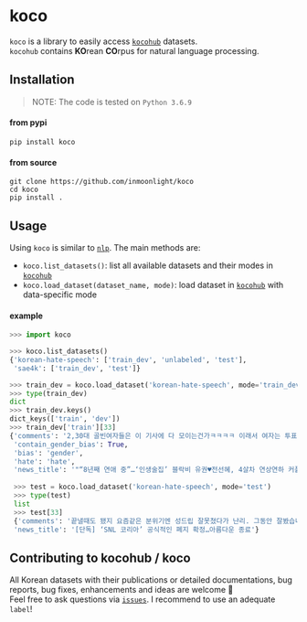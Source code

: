 # koco

`koco` is a library to easily access [`kocohub`](https://github.com/kocohub) datasets. <br>
`kocohub` contains **KO**rean **CO**rpus for natural language processing.

## Installation
> NOTE: The code is tested on `Python 3.6.9`

#### from pypi
```
pip install koco
```

#### from source
```
git clone https://github.com/inmoonlight/koco
cd koco
pip install .
```

## Usage
Using `koco` is similar to [`nlp`](https://github.com/huggingface/nlp). The main methods are:
- `koco.list_datasets()`: list all available datasets and their modes in [`kocohub`](https://github.com/kocohub)
- `koco.load_dataset(dataset_name, mode)`: load dataset in [`kocohub`](https://github.com/kocohub) with data-specific mode

#### example
```python
>>> import koco

>>> koco.list_datasets()
{'korean-hate-speech': ['train_dev', 'unlabeled', 'test'],
 'sae4k': ['train_dev', 'test']}

>>> train_dev = koco.load_dataset('korean-hate-speech', mode='train_dev')
>>> type(train_dev)
dict
>>> train_dev.keys()
dict_keys(['train', 'dev'])
>>> train_dev['train'][33]
{'comments': '2,30대 골빈여자들은 이 기사에 다 모이는건가ㅋㅋㅋㅋ 이래서 여자는 투표권 주면 안된다. 엠넷사전투표나 하고 살아야지 계집들은',
 'contain_gender_bias': True,
 'bias': 'gender',
 'hate': 'hate',
 'news_title': '"“8년째 연애 중”…‘인생술집’ 블락비 유권♥전선혜, 4살차 연상연하 커플"'}
 
 >>> test = koco.load_dataset('korean-hate-speech', mode='test')
 >>> type(test)
 list
 >>> test[33]
 {'comments': '끝낼때도 됐지 요즘같은 분위기엔 성드립 잘못쳤다가 난리. 그동안 잘봤습니다',
 'news_title': '[단독] ‘SNL 코리아’ 공식적인 폐지 확정…아름다운 종료'}
```

## Contributing to kocohub / koco

All Korean datasets with their publications or detailed documentations, bug reports, bug fixes, enhancements and ideas are welcome :tada: <br>
Feel free to ask questions via [`issues`](https://github.com/inmoonlight/koco/issues). I recommend to use an adequate `label`!
